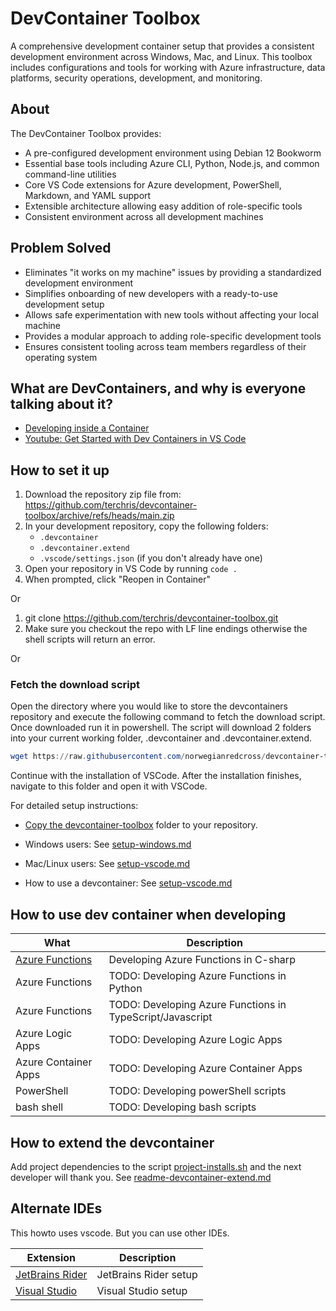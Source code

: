 # DevContainer Toolbox

A comprehensive development container setup that provides a consistent development environment across Windows, Mac, and Linux. This toolbox includes configurations and tools for working with Azure infrastructure, data platforms, security operations, development, and monitoring.

## About

The DevContainer Toolbox provides:

- A pre-configured development environment using Debian 12 Bookworm
- Essential base tools including Azure CLI, Python, Node.js, and common command-line utilities
- Core VS Code extensions for Azure development, PowerShell, Markdown, and YAML support
- Extensible architecture allowing easy addition of role-specific tools
- Consistent environment across all development machines

## Problem Solved

- Eliminates "it works on my machine" issues by providing a standardized development environment
- Simplifies onboarding of new developers with a ready-to-use development setup
- Allows safe experimentation with new tools without affecting your local machine
- Provides a modular approach to adding role-specific development tools
- Ensures consistent tooling across team members regardless of their operating system

## What are DevContainers, and why is everyone talking about it?

- [Developing inside a Container](https://code.visualstudio.com/docs/devcontainers/containers)
- [Youtube: Get Started with Dev Containers in VS Code](https://www.youtube.com/watch?v=b1RavPr_878&t=38s)

## How to set it up

1. Download the repository zip file from: <https://github.com/terchris/devcontainer-toolbox/archive/refs/heads/main.zip>
2. In your development repository, copy the following folders:
   - `.devcontainer`
   - `.devcontainer.extend`
   - `.vscode/settings.json` (if you don't already have one)
3. Open your repository in VS Code by running `code .`
4. When prompted, click "Reopen in Container"

Or

1. git clone https://github.com/terchris/devcontainer-toolbox.git
2. Make sure you checkout the repo with LF line endings otherwise the shell scripts will return an error.

Or

### Fetch the download script

Open the directory where you would like to store the devcontainers repository and
execute the following command to fetch the download script. Once downloaded run it
in powershell. The script will download 2 folders into your current working folder,
.devcontainer and .devcontainer.extend.

```powershell
wget https://raw.githubusercontent.com/norwegianredcross/devcontainer-toolbox/refs/heads/main/update-devcontainer.ps1 -O update-devcontainer.ps1
```

Continue with the installation of VSCode. After the installation finishes, navigate
to this folder and open it with VSCode.

For detailed setup instructions:

- [Copy the devcontainer-toolbox](copy-devcontainer-toolbox.md) folder to your repository.
- Windows users: See [setup-windows.md](./setup/setup-windows.md)
- Mac/Linux users: See [setup-vscode.md](./setup/setup-mac.md)

- How to use a devcontainer: See [setup-vscode.md](./setup/setup-vscode.md)

## How to use dev container when developing

| What                                                             | Description                                               |
| ---------------------------------------------------------------- | --------------------------------------------------------- |
| [Azure Functions](.devcontainer/howto/howto-functions-csharp.md) | Developing Azure Functions in C-sharp                     |
| Azure Functions                                                  | TODO: Developing Azure Functions in Python                |
| Azure Functions                                                  | TODO: Developing Azure Functions in TypeScript/Javascript |
| Azure Logic Apps                                                 | TODO: Developing Azure Logic Apps                         |
| Azure Container Apps                                             | TODO: Developing Azure Container Apps                     |
| PowerShell                                                       | TODO: Developing powerShell scripts                       |
| bash shell                                                       | TODO: Developing bash scripts                             |

## How to extend the devcontainer

Add project dependencies to the script [project-installs.sh](.devcontainer.extend/project-installs.sh) and the next developer will thank you.
See [readme-devcontainer-extend.md](.devcontainer.extend/readme-devcontainer-extend.md)

## Alternate IDEs

This howto uses vscode. But you can use other IDEs.

| Extension                                                           | Description           |
| ------------------------------------------------------------------- | --------------------- |
| [JetBrains Rider](.devcontainer/howto/howto-ide-jetbrains-rider.md) | JetBrains Rider setup |
| [Visual Studio](.devcontainer/howto/howto-ide-visual-studio.md)     | Visual Studio setup   |
